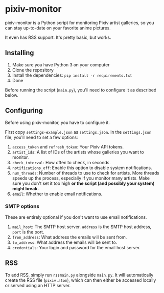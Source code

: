 # pixiv-monitor

pixiv-monitor is a Python script for monitoring Pixiv artist galleries, so you can stay up-to-date on your favorite anime pictures.

It even has RSS support. It's pretty basic, but works.

## Installing

1. Make sure you have Python 3 on your computer
2. Clone the repository
3. Install the dependencies: `pip install -r requirements.txt`
4. Done

Before running the script (`main.py`), you'll need to configure it as described below.

## Configuring

Before using pixiv-monitor, you have to configure it.

First copy `settings-example.json` as `settings.json`. In the `settings.json` file, you'll need to set a few options:

1. `access_token` and `refresh_token`: Your Pixiv API tokens.
1. `artist_ids`: A list of IDs of the artists whose galleries you want to monitor.
1. `check_interval`: How often to check, in seconds.
1. `notifications_off`: Enable this option to disable system notifications.
1. `num_threads`: Number of threads to use to check for artists. More threads speeds up the process, especially if you monitor many artists. Make sure you don't set it too high **or the script (and possibly your system) might break.**
1. `email`: Whether to enable email notifications.

### SMTP options

These are entirely optional if you don't want to use email notifications.

1. `mail_host`: The SMTP host server. `address` is the SMTP host address, `port` is the port.
1. `from_address`: What address the emails will be sent from.
1. `to_address`: What address the emails will be sent to.
4. `credentials`: Your login and password for the email host server.

## RSS

To add RSS, simply run `rssmain.py` alongside `main.py`. It will automatically create the RSS file (`pixiv.atom`), which can then either be accessed locally or served using an HTTP server.

